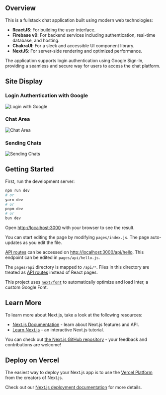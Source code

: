 ## Overview

This is a fullstack chat application built using modern web technologies:

- **ReactJS**: For building the user interface.
- **Firebase v9**: For backend services including authentication, real-time database, and hosting.
- **ChakraUI**: For a sleek and accessible UI component library.
- **NextJS**: For server-side rendering and optimized performance.

The application supports login authentication using Google Sign-In, providing a seamless and secure way for users to access the chat platform.

## Site Display

### Login Authentication with Google
![Login with Google](https://github.com/ali-hager/chat-app/assets/156130068/f8535048-7d35-49ef-b08b-dc67d688b293)

### Chat Area
![Chat Area](https://github.com/ali-hager/chat-app/assets/156130068/f53b544f-3f42-4d69-aafb-63d7630d85ba)


### Sending Chats
![Sending Chats](https://github.com/ali-hager/chat-app/assets/156130068/01355f6f-3fd8-4908-97c4-93c55d8289d6)


## Getting Started

First, run the development server:

```bash
npm run dev
# or
yarn dev
# or
pnpm dev
# or
bun dev
```

Open [http://localhost:3000](http://localhost:3000) with your browser to see the result.

You can start editing the page by modifying `pages/index.js`. The page auto-updates as you edit the file.

[API routes](https://nextjs.org/docs/api-routes/introduction) can be accessed on [http://localhost:3000/api/hello](http://localhost:3000/api/hello). This endpoint can be edited in `pages/api/hello.js`.

The `pages/api` directory is mapped to `/api/*`. Files in this directory are treated as [API routes](https://nextjs.org/docs/api-routes/introduction) instead of React pages.

This project uses [`next/font`](https://nextjs.org/docs/basic-features/font-optimization) to automatically optimize and load Inter, a custom Google Font.

## Learn More

To learn more about Next.js, take a look at the following resources:

- [Next.js Documentation](https://nextjs.org/docs) - learn about Next.js features and API.
- [Learn Next.js](https://nextjs.org/learn) - an interactive Next.js tutorial.

You can check out [the Next.js GitHub repository](https://github.com/vercel/next.js/) - your feedback and contributions are welcome!

## Deploy on Vercel

The easiest way to deploy your Next.js app is to use the [Vercel Platform](https://vercel.com/new?utm_medium=default-template&filter=next.js&utm_source=create-next-app&utm_campaign=create-next-app-readme) from the creators of Next.js.

Check out our [Next.js deployment documentation](https://nextjs.org/docs/deployment) for more details.
